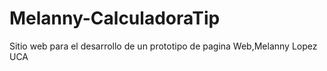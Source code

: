 # Melanny-CalculadoraTip
Sitio web para el desarrollo de un prototipo de pagina Web,Melanny Lopez UCA
